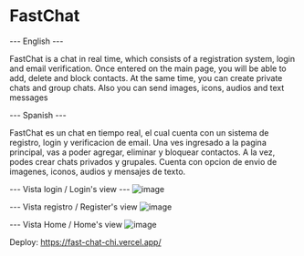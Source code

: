 # FastChat

--- English ---

FastChat is a chat in real time, which consists of a registration system, login and email verification. 
Once entered on the main page, you will be able to add, delete and block contacts.
At the same time, you can create private chats and group chats. Also you can send images, icons, audios and text messages

--- Spanish ---

FastChat es un chat en tiempo real, el cual cuenta con un sistema de registro, login y verificacion de email. 
Una ves ingresado a la pagina principal, vas a poder agregar, eliminar y bloquear contactos. 
A la vez, podes crear chats privados y grupales. Cuenta con opcion de envio de imagenes, iconos, audios y mensajes de texto.

--- Vista login / Login's view ---
![image](https://user-images.githubusercontent.com/101152834/209557295-4d60d76e-3b36-469a-a7c7-b6fa7430a081.png)

--- Vista registro / Register's view
![image](https://user-images.githubusercontent.com/101152834/209557363-32a4e010-d296-4374-8c0a-86f05f30fb37.png)

--- Vista Home / Home's view
![image](https://user-images.githubusercontent.com/101152834/209557426-837a2210-e2ab-40cf-b53b-1d167957ebfc.png)


Deploy: https://fast-chat-chi.vercel.app/
